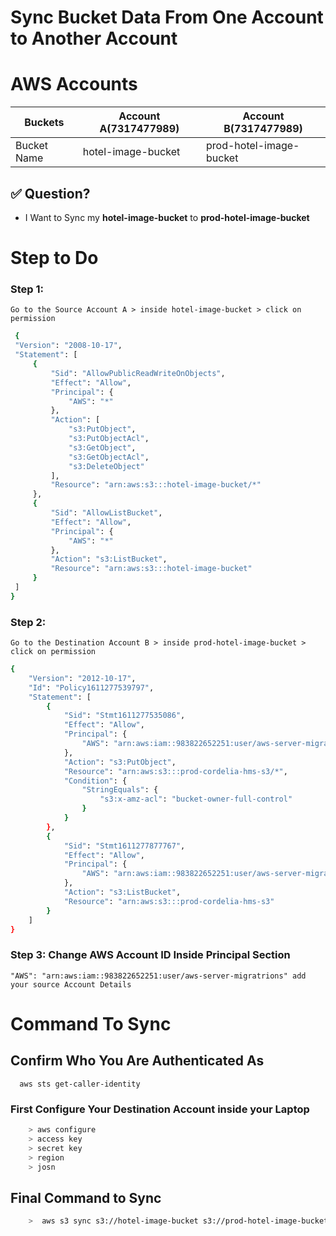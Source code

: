 # Sync Bucket Data From One Account to Another Account

# AWS Accounts
|**Buckets**| **Account A(7317477989)** | **Account B(7317477989)**| 
|-----------|---------------------------|--------------------------|
|Bucket Name| hotel-image-bucket        |  prod-hotel-image-bucket |


## ✅ Question?
- I Want to Sync my **hotel-image-bucket** to **prod-hotel-image-bucket**


# Step to Do
### Step 1: 
    Go to the Source Account A > inside hotel-image-bucket > click on permission                                        
 
> 
   ```bash
    {
    "Version": "2008-10-17",
    "Statement": [
        {
            "Sid": "AllowPublicReadWriteOnObjects",
            "Effect": "Allow",
            "Principal": {
                "AWS": "*"
            },
            "Action": [
                "s3:PutObject",
                "s3:PutObjectAcl",
                "s3:GetObject",
                "s3:GetObjectAcl",
                "s3:DeleteObject"
            ],
            "Resource": "arn:aws:s3:::hotel-image-bucket/*"
        },
        {
            "Sid": "AllowListBucket",
            "Effect": "Allow",
            "Principal": {
                "AWS": "*"
            },
            "Action": "s3:ListBucket",
            "Resource": "arn:aws:s3:::hotel-image-bucket"
        }
    ]
}
```

### Step 2: 
    Go to the Destination Account B > inside prod-hotel-image-bucket > click on permission 

> 
```bash
{
	"Version": "2012-10-17",
	"Id": "Policy1611277539797",
	"Statement": [
		{
			"Sid": "Stmt1611277535086",
			"Effect": "Allow",
			"Principal": {
				"AWS": "arn:aws:iam::983822652251:user/aws-server-migratrions"
			},
			"Action": "s3:PutObject",
			"Resource": "arn:aws:s3:::prod-cordelia-hms-s3/*",
			"Condition": {
				"StringEquals": {
					"s3:x-amz-acl": "bucket-owner-full-control"
				}
			}
		},
		{
			"Sid": "Stmt1611277877767",
			"Effect": "Allow",
			"Principal": {
				"AWS": "arn:aws:iam::983822652251:user/aws-server-migratrions"
			},
			"Action": "s3:ListBucket",
			"Resource": "arn:aws:s3:::prod-cordelia-hms-s3"
		}
	]
}
```

### Step 3: Change AWS Account ID Inside Principal Section
    "AWS": "arn:aws:iam::983822652251:user/aws-server-migratrions" add your source Account Details


# Command To Sync 
## Confirm Who You Are Authenticated As
      aws sts get-caller-identity

### First Configure Your Destination Account inside your Laptop
```bash
    > aws configure
    > access key
    > secret key
    > region
    > josn
```
## Final Command to Sync 
```bash
    >  aws s3 sync s3://hotel-image-bucket s3://prod-hotel-image-bucket --acl bucket-owner-full-control
```





